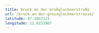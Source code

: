 ```yaml
---
title: Bruck an der Großglocknerstraße
url: /bruck-an-der-grossglocknerstrasse/
latitude: 47.2847123
longitude: 12.8233967
---
```

